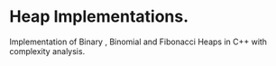 # Heap Implementations.

Implementation of Binary , Binomial and Fibonacci Heaps in C++ with complexity analysis.
